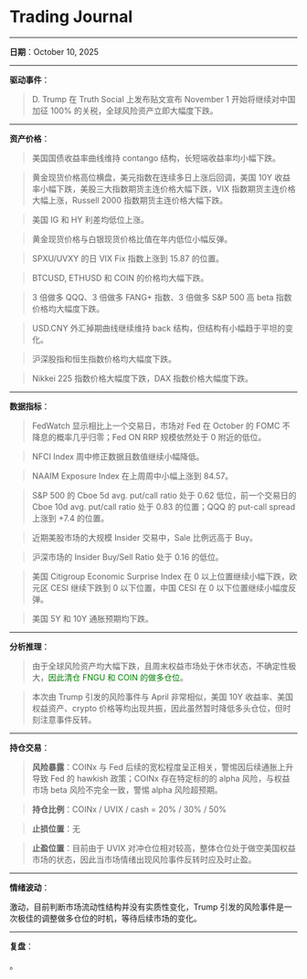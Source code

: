 # Trading Journal

---

**日期**：October 10, 2025

---

**驱动事件**：

> D. Trump 在 Truth Social 上发布贴文宣布 November 1 开始将继续对中国加征 100% 的关税，全球风险资产立即大幅度下跌。

---

**资产价格**：

> 美国国债收益率曲线维持 contango 结构，长短端收益率均小幅下跌。

> 黄金现货价格高位横盘，美元指数在连续多日上涨后回调，美国 10Y 收益率小幅下跌，美股三大指数期货主连价格大幅下跌，VIX 指数期货主连价格大幅上涨，Russell 2000 指数期货主连价格大幅下跌。

> 美国 IG 和 HY 利差均低位上涨。

> 黄金现货价格与白银现货价格比值在年内低位小幅反弹。

> SPXU/UVXY 的日 VIX Fix 指数上涨到 15.87 的位置。

> BTCUSD, ETHUSD 和 COIN 的价格均大幅下跌。

> 3 倍做多 QQQ、3 倍做多 FANG+ 指数、3 倍做多 S&P 500 高 beta 指数价格均大幅度下跌。

> USD.CNY 外汇掉期曲线继续维持 back 结构，但结构有小幅趋于平坦的变化。

> 沪深股指和恒生指数价格均大幅度下跌。

> Nikkei 225 指数价格大幅度下跌，DAX 指数价格大幅度下跌。

---

**数据指标**：

> FedWatch 显示相比上一个交易日，市场对 Fed 在 October 的 FOMC 不降息的概率几乎归零；Fed ON RRP 规模依然处于 0 附近的低位。

> NFCI Index 周中修正数据且数值继续小幅降低。

> NAAIM Exposure Index 在上周周中小幅上涨到 84.57。

> S&P 500 的 Cboe 5d avg. put/call ratio 处于 0.62 低位，前一个交易日的 Cboe 10d avg. put/call ratio 处于 0.83 的位置；QQQ 的 put-call spread 上涨到 +7.4 的位置。

> 近期美股市场的大规模 Insider 交易中，Sale 比例远高于 Buy。

> 沪深市场的 Insider Buy/Sell Ratio 处于 0.16 的低位。

> 美国 Citigroup Economic Surprise Index 在 0 以上位置继续小幅下跌，欧元区 CESI 继续下跌到 0 以下位置，中国 CESI 在 0 以下位置继续小幅度反弹。

> 美国 5Y 和 10Y 通胀预期均下跌。

---

**分析推理**：

> 由于全球风险资产均大幅下跌，且周末权益市场处于休市状态，不确定性极大，<span style="color: green;">因此清仓 FNGU 和 COIN 的做多仓位</span>。

> 本次由 Trump 引发的风险事件与 April 非常相似，美国 10Y 收益率、美国权益资产、crypto 价格等均出现共振，因此虽然暂时降低多头仓位，但时刻注意事件反转。

---

**持仓交易**：

> **风险暴露**：COINx 与 Fed 后续的宽松程度呈正相关，警惕因后续通胀上升导致 Fed 的 hawkish 政策；COINx 存在特定标的的 alpha 风险，与权益市场 beta 风险不完全一致，警惕 alpha 风险超预期。

> **持仓比例**：COINx / UVIX / cash = 20% / 30% / 50%

> **止损位置**：无

> **止盈位置**：目前由于 UVIX 对冲仓位相对较高，整体仓位处于做空美国权益市场的状态，因此当市场情绪出现风险事件反转时应及时止盈。

---

**情绪波动**：

激动，目前判断市场流动性结构并没有实质性变化，Trump 引发的风险事件是一次极佳的调整做多仓位的时机，等待后续市场的变化。

---

**复盘**：

<mark></mark>。
